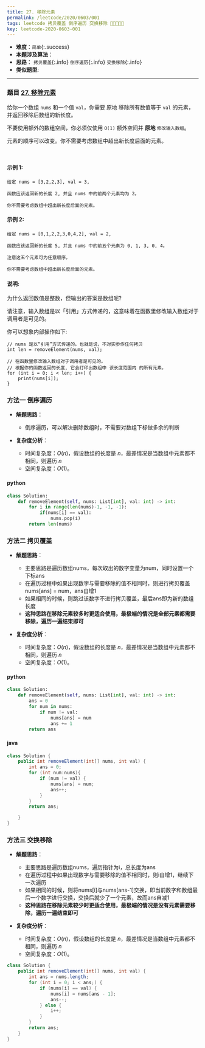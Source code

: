 ```yaml
---
title: 27. 移除元素
permalink: /leetcode/2020/0603/001
tags: leetcode 拷贝覆盖 倒序遍历 交换移除 🌟🌟🌟🌟🌟
key: leetcode-2020-0603-001
---
```

- __难度__：`简单`{:.success}
- __本题涉及算法__：
- __思路__：   `拷贝覆盖`{:.info} `倒序遍历`{:.info} `交换移除`{:.info} 
- __类似题型__:

---

### 题目 [27. 移除元素](https://leetcode-cn.com/problems/remove-element/)

给你一个数组 `nums` 和一个值 `val`，你需要 原地 移除所有数值等于 `val` 的元素，并返回移除后数组的新长度。

不要使用额外的数组空间，你必须仅使用 `O(1)` 额外空间并 __原地__ `修改输入数组`。

元素的顺序可以改变。你不需要考虑数组中超出新长度后面的元素。

 

#### 示例 1:
```
给定 nums = [3,2,2,3], val = 3,

函数应该返回新的长度 2, 并且 nums 中的前两个元素均为 2。

你不需要考虑数组中超出新长度后面的元素。
```
#### 示例 2:
```
给定 nums = [0,1,2,2,3,0,4,2], val = 2,

函数应该返回新的长度 5, 并且 nums 中的前五个元素为 0, 1, 3, 0, 4。

注意这五个元素可为任意顺序。

你不需要考虑数组中超出新长度后面的元素。
```

#### 说明:

为什么返回数值是整数，但输出的答案是数组呢?

请注意，输入数组是以「引用」方式传递的，这意味着在函数里修改输入数组对于调用者是可见的。

你可以想象内部操作如下:
```
// nums 是以“引用”方式传递的。也就是说，不对实参作任何拷贝
int len = removeElement(nums, val);

// 在函数里修改输入数组对于调用者是可见的。
// 根据你的函数返回的长度, 它会打印出数组中 该长度范围内 的所有元素。
for (int i = 0; i < len; i++) {
    print(nums[i]);
}
```

### 方法一 倒序遍历
- __解题思路__：
    - 倒序遍历，可以解决删除数组时，不需要对数组下标做多余的判断

- __复杂度分析__：
    - 时间复杂度：$O(n)$，假设数组的长度是 $n$，最差情况是当数组中元素都不相同，则遍历 $n$
    - 空间复杂度：$O(1)$。

#### python
```python
class Solution:
    def removeElement(self, nums: List[int], val: int) -> int:
        for i in range(len(nums)-1, -1, -1):
            if(nums[i] == val):
                nums.pop(i)
        return len(nums)

```


### 方法二 拷贝覆盖
- __解题思路__：
    - 主要思路是遍历数组nums，每次取出的数字变量为num，同时设置一个下标ans
    - 在遍历过程中如果出现数字与需要移除的值不相同时，则进行拷贝覆盖nums[ans] = num，ans自增1
    - 如果相同的时候，则跳过该数字不进行拷贝覆盖，最后ans即为新的数组长度
    - __这种思路在移除元素较多时更适合使用，最极端的情况是全部元素都需要移除，遍历一遍结束即可__

- __复杂度分析__：
    - 时间复杂度：$O(n)$，假设数组的长度是 $n$，最差情况是当数组中元素都不相同，则遍历 $n$
    - 空间复杂度：$O(1)$。

#### python
```python
class Solution:
    def removeElement(self, nums: List[int], val: int) -> int:
        ans = 0
        for num in nums:
            if num != val:
                nums[ans] = num
                ans += 1
        return ans
```

#### java
```java
class Solution {
    public int removeElement(int[] nums, int val) {
        int ans = 0;
        for (int num:nums){
            if (num != val) {
                nums[ans] = num;
                ans++;
            }
        }
        return ans;

    }
}
```

### 方法三 交换移除
- __解题思路__：
    - 主要思路是遍历数组nums，遍历指针为i，总长度为ans
    - 在遍历过程中如果出现数字与需要移除的值不相同时，则i自增1，继续下一次遍历
    - 如果相同的时候，则将nums[i]与nums[ans-1]交换，即当前数字和数组最后一个数字进行交换，交换后就少了一个元素，故而ans自减1
    - __这种思路在移除元素较少时更适合使用，最极端的情况是没有元素需要移除，遍历一遍结束即可__

- __复杂度分析__：
    - 时间复杂度：$O(n)$，假设数组的长度是 $n$，最差情况是当数组中元素都不相同，则遍历 $n$
    - 空间复杂度：$O(1)$。

```java
class Solution {
    public int removeElement(int[] nums, int val) {
        int ans = nums.length;
        for (int i = 0; i < ans;) {
            if (nums[i] == val) {
                nums[i] = nums[ans - 1];
                ans--;
            } else {
                i++;
            }
        }
        return ans;
    }
}
```
